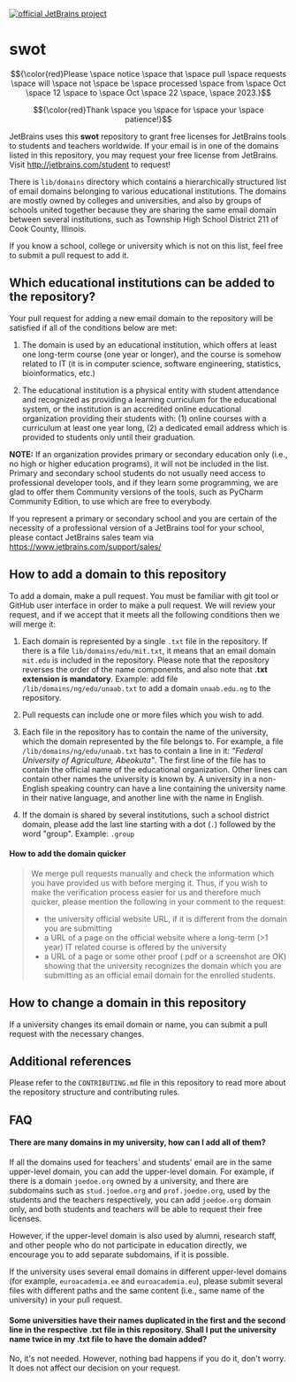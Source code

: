 [![official JetBrains project](http://jb.gg/badges/official.svg)](https://confluence.jetbrains.com/display/ALL/JetBrains+on+GitHub)
# swot

$${\color{red}Please \space notice \space that \space pull \space requests \space will \space not \space be \space processed \space from \space Oct \space 12 \space to \space Oct \space 22 \space, \space 2023.}$$ 

$${\color{red}Thank \space you \space for \space your \space patience!}$$

JetBrains uses this **swot** repository to grant free licenses for JetBrains tools to students and teachers worldwide. If your email is in one of the domains listed in this repository, you may request your free license from JetBrains. Visit http://jetbrains.com/student to request!

There is `lib/domains` directory which contains a hierarchically structured list of email domains belonging to various educational institutions. The domains are mostly owned by colleges and universities, and also by groups of schools united together because they are sharing the same email domain between several institutions, such as Township High School District 211 of Cook County, Illinois.

If you know a school, college or university which is not on this list, feel free to submit a pull request to add it.

## Which educational institutions can be added to the repository?

Your pull request for adding a new email domain to the repository will be satisfied if all of the conditions below are met:

1. The domain is used by an educational institution, which offers at least one long-term course (one year or longer), and the course is somehow related to IT (it is in computer science, software engineering, statistics, bioinformatics, etc.)

2. The educational institution is a physical entity with student attendance and recognized as providing a learning curriculum for the educational system, or the institution is an accredited online educational organization providing their students with: (1) online courses with a curriculum at least one year long, (2) a dedicated email address which is provided to students only until their graduation.

**NOTE:** If an organization provides primary or secondary education only (i.e., no high or higher education programs), it will not be included in the list. Primary and secondary school students do not usually need access to professional developer tools, and if they learn some programming, we are glad to offer them Community versions of the tools, such as PyCharm Community Edition, to use which are free to everybody.

If you represent a primary or secondary school and you are certain of the necessity of a professional version of a JetBrains tool for your school, please contact JetBrains sales team via https://www.jetbrains.com/support/sales/

## How to add a domain to this repository

To add a domain, make a pull request. You must be familiar with git tool or GitHub user interface in order to make a pull request.
We will review your request, and if we accept that it meets all the following conditions then we will merge it:

1. Each domain is represented by a single `.txt` file in the repository. If there is a file `lib/domains/edu/mit.txt`, it means that an email domain `mit.edu` is included in the repository. Please note that the repository reverses the order of the name components, and also note that **.txt extension is mandatory**. Example: add file `/lib/domains/ng/edu/unaab.txt` to add a domain `unaab.edu.ng` to the repository.

2. Pull requests can include one or more files which you wish to add.

3. Each file in the repository has to contain the name of the university, which the domain represented by the file belongs to. For example, a file `/lib/domains/ng/edu/unaab.txt` has to contain a line in it: *"Federal University of Agriculture, Abeokuta"*.
The first line of the file has to contain the official name of the educational organization.
Other lines can contain other names the university is known by. A university in a non-English speaking country can have a line containing the university name in their native language, and another line with the name in English.

4. If the domain is shared by several institutions, such a school district domain, please add the last line starting with a dot (`.`) followed by the word "group". Example:
`.group`

#### How to add the domain quicker
> We merge pull requests manually and check the information which you have provided us with before merging it.
> Thus, if you wish to make the verification process easier for us and therefore much quicker, please mention the following in your comment to the request:
> * the university official website URL, if it is different from the domain you are submitting
> * a URL of a page on the official website where a long-term (>1 year) IT related course is offered by the university
> * a URL of a page or some other proof (.pdf or a screenshot are OK) showing that the university recognizes the domain which you are submitting as an official email domain for the enrolled students.

## How to change a domain in this repository
If a university changes its email domain or name, you can submit a pull request with the necessary changes.

## Additional references
Please refer to the `CONTRIBUTING.md` file in this repository to read more about the repository structure and contributing rules.

## FAQ
#### There are many domains in my university, how can I add all of them?
If all the domains used for teachers' and students' email are in the same upper-level domain, you can add the upper-level domain. For example, if there is a domain `joedoe.org` owned by a university, and there are subdomains such as `stud.joedoe.org` and `prof.joedoe.org`, used by the students and the teachers respectively, you can add `joedoe.org` domain only, and both students and teachers will be able to request their free licenses.

However, if the upper-level domain is also used by alumni, research staff, and other people who do not participate in education directly, we encourage you to add separate subdomains, if it is possible.

If the university uses several email domains in different upper-level domains (for example, `euroacademia.ee` and `euroacademia.eu`), please submit several files with different paths and the same content (i.e., same name of the university) in your pull request.

#### Some universities have their names duplicated in the first and the second line in the respective .txt file in this repository. Shall I put the university name twice in my .txt file to have the domain added?
No, it's not needed. However, nothing bad happens if you do it, don't worry. It does not affect our decision on your request. 
